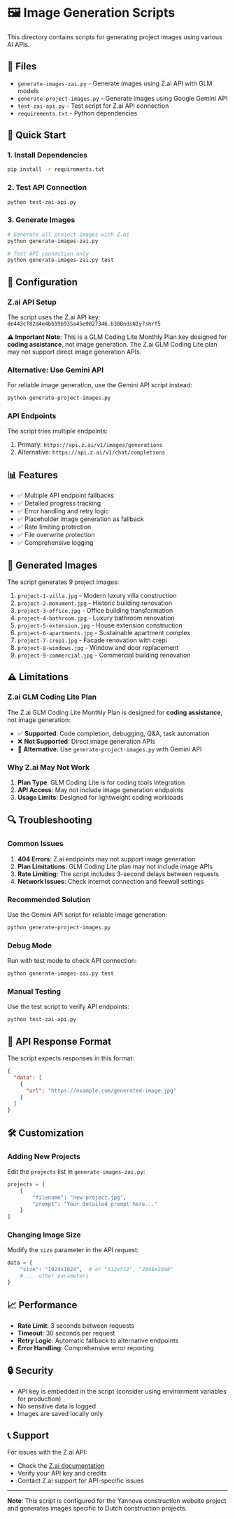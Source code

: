 # 🖼️ Image Generation Scripts

This directory contains scripts for generating project images using various AI APIs.

## 📁 Files

- `generate-images-zai.py` - Generate images using Z.ai API with GLM models
- `generate-project-images.py` - Generate images using Google Gemini API
- `test-zai-api.py` - Test script for Z.ai API connection
- `requirements.txt` - Python dependencies

## 🚀 Quick Start

### 1. Install Dependencies

```bash
pip install -r requirements.txt
```

### 2. Test API Connection

```bash
python test-zai-api.py
```

### 3. Generate Images

```bash
# Generate all project images with Z.ai
python generate-images-zai.py

# Test API connection only
python generate-images-zai.py test
```

## 🔧 Configuration

### Z.ai API Setup

The script uses the Z.ai API key: `de443cf82d4e4bb19b935a45e9027346.b38BndsNIy7shrf5`

**⚠️ Important Note**: This is a GLM Coding Lite Monthly Plan key designed for **coding assistance**, not image generation. The Z.ai GLM Coding Lite plan may not support direct image generation APIs.

### Alternative: Use Gemini API

For reliable image generation, use the Gemini API script instead:

```bash
python generate-project-images.py
```

### API Endpoints

The script tries multiple endpoints:
1. Primary: `https://api.z.ai/v1/images/generations`
2. Alternative: `https://api.z.ai/v1/chat/completions`

## 📊 Features

- ✅ Multiple API endpoint fallbacks
- ✅ Detailed progress tracking
- ✅ Error handling and retry logic
- ✅ Placeholder image generation as fallback
- ✅ Rate limiting protection
- ✅ File overwrite protection
- ✅ Comprehensive logging

## 🎯 Generated Images

The script generates 9 project images:

1. `project-1-villa.jpg` - Modern luxury villa construction
2. `project-2-monument.jpg` - Historic building renovation
3. `project-3-office.jpg` - Office building transformation
4. `project-4-bathroom.jpg` - Luxury bathroom renovation
5. `project-5-extension.jpg` - House extension construction
6. `project-6-apartments.jpg` - Sustainable apartment complex
7. `project-7-crepi.jpg` - Facade renovation with crepi
8. `project-8-windows.jpg` - Window and door replacement
9. `project-9-commercial.jpg` - Commercial building renovation

## ⚠️ Limitations

### Z.ai GLM Coding Lite Plan

The Z.ai GLM Coding Lite Monthly Plan is designed for **coding assistance**, not image generation:

- ✅ **Supported**: Code completion, debugging, Q&A, task automation
- ❌ **Not Supported**: Direct image generation APIs
- 🔄 **Alternative**: Use `generate-project-images.py` with Gemini API

### Why Z.ai May Not Work

1. **Plan Type**: GLM Coding Lite is for coding tools integration
2. **API Access**: May not include image generation endpoints
3. **Usage Limits**: Designed for lightweight coding workloads

## 🔍 Troubleshooting

### Common Issues

1. **404 Errors**: Z.ai endpoints may not support image generation
2. **Plan Limitations**: GLM Coding Lite plan may not include image APIs
3. **Rate Limiting**: The script includes 3-second delays between requests
4. **Network Issues**: Check internet connection and firewall settings

### Recommended Solution

Use the Gemini API script for reliable image generation:

```bash
python generate-project-images.py
```

### Debug Mode

Run with test mode to check API connection:

```bash
python generate-images-zai.py test
```

### Manual Testing

Use the test script to verify API endpoints:

```bash
python test-zai-api.py
```

## 📝 API Response Format

The script expects responses in this format:

```json
{
  "data": [
    {
      "url": "https://example.com/generated-image.jpg"
    }
  ]
}
```

## 🛠️ Customization

### Adding New Projects

Edit the `projects` list in `generate-images-zai.py`:

```python
projects = [
    {
        "filename": "new-project.jpg",
        "prompt": "Your detailed prompt here..."
    }
]
```

### Changing Image Size

Modify the `size` parameter in the API request:

```python
data = {
    "size": "1024x1024",  # or "512x512", "2048x2048"
    # ... other parameters
}
```

## 📈 Performance

- **Rate Limit**: 3 seconds between requests
- **Timeout**: 30 seconds per request
- **Retry Logic**: Automatic fallback to alternative endpoints
- **Error Handling**: Comprehensive error reporting

## 🔒 Security

- API key is embedded in the script (consider using environment variables for production)
- No sensitive data is logged
- Images are saved locally only

## 📞 Support

For issues with the Z.ai API:
- Check the [Z.ai documentation](https://docs.z.ai)
- Verify your API key and credits
- Contact Z.ai support for API-specific issues

---

**Note**: This script is configured for the Yannova construction website project and generates images specific to Dutch construction projects.
